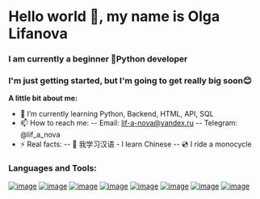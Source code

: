 # Hello world 👋, my name is Olga Lifanova
### I am currently a beginner 🐍Python developer
### I'm just getting started, but I'm going to get really big soon😊
**A little bit about me:**
- 🌱 I’m currently learning Python, Backend, HTML, API, SQL
- 📫 How to reach me:
  -- Email: lif-a-nova@yandex.ru
  -- Telegram: @lif_a_nova
- ⚡ Real facts:
  -- 🐲 我学习汉语 - I learn Chinese 
  -- 💿 I ride a monocycle

### Languages and Tools:
[![image](https://www.vectorlogo.zone/logos/python/python-ar21.svg)](https://www.python.org/doc/)   [![image](https://www.vectorlogo.zone/logos/djangoproject/djangoproject-ar21.svg)](https://docs.djangoproject.com/en/4.2/) [![image](https://www.vectorlogo.zone/logos/docker/docker-icon.svg)](https://docs.docker.com/docker-hub/quickstart/) [![image](https://www.vectorlogo.zone/logos/postgresql/postgresql-horizontal.svg)](https://www.postgresql.org/docs/) [![image](https://www.vectorlogo.zone/logos/ubuntu/ubuntu-ar21.svg)](https://help.ubuntu.com/) [![image](https://www.vectorlogo.zone/logos/gunicorn/gunicorn-ar21.svg)](https://docs.gunicorn.org/en/stable/) [![image](https://www.vectorlogo.zone/logos/nginx/nginx-ar21.svg)](https://docs.nginx.com/) [![image](https://www.vectorlogo.zone/logos/getpostman/getpostman-ar21.svg)](https://www.postman.com/)
